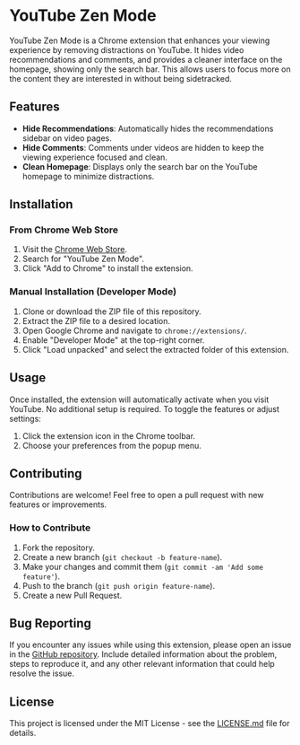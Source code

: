 # YouTube Zen Mode

YouTube Zen Mode is a Chrome extension that enhances your viewing experience by removing distractions on YouTube. It hides video recommendations and comments, and provides a cleaner interface on the homepage, showing only the search bar. This allows users to focus more on the content they are interested in without being sidetracked.

## Features

- **Hide Recommendations**: Automatically hides the recommendations sidebar on video pages.
- **Hide Comments**: Comments under videos are hidden to keep the viewing experience focused and clean.
- **Clean Homepage**: Displays only the search bar on the YouTube homepage to minimize distractions.

## Installation

### From Chrome Web Store

1. Visit the [Chrome Web Store](#).
2. Search for "YouTube Zen Mode".
3. Click "Add to Chrome" to install the extension.

### Manual Installation (Developer Mode)

1. Clone or download the ZIP file of this repository.
2. Extract the ZIP file to a desired location.
3. Open Google Chrome and navigate to `chrome://extensions/`.
4. Enable "Developer Mode" at the top-right corner.
5. Click "Load unpacked" and select the extracted folder of this extension.

## Usage

Once installed, the extension will automatically activate when you visit YouTube. No additional setup is required. To toggle the features or adjust settings:

1. Click the extension icon in the Chrome toolbar.
2. Choose your preferences from the popup menu.

## Contributing

Contributions are welcome! Feel free to open a pull request with new features or improvements.

### How to Contribute

1. Fork the repository.
2. Create a new branch (`git checkout -b feature-name`).
3. Make your changes and commit them (`git commit -am 'Add some feature'`).
4. Push to the branch (`git push origin feature-name`).
5. Create a new Pull Request.

## Bug Reporting

If you encounter any issues while using this extension, please open an issue in the [GitHub repository](#). Include detailed information about the problem, steps to reproduce it, and any other relevant information that could help resolve the issue.

## License

This project is licensed under the MIT License - see the [LICENSE.md](LICENSE.md) file for details.
